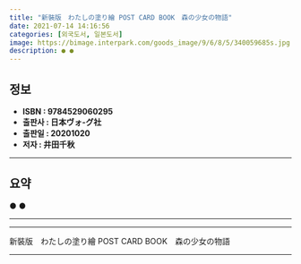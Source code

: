 ```yaml
---
title: "新裝版　わたしの塗り繪 POST CARD BOOK　森の少女の物語"
date: 2021-07-14 14:16:56
categories: [외국도서, 일본도서]
image: https://bimage.interpark.com/goods_image/9/6/8/5/340059685s.jpg
description: ● ●
---
```


## **정보**

- **ISBN : 9784529060295**
- **출판사 : 日本ヴォ-グ社**
- **출판일 : 20201020**
- **저자 : 井田千秋**

------



## **요약**

●  ●  

------



------


新裝版　わたしの塗り繪 POST CARD BOOK　森の少女の物語 

------


